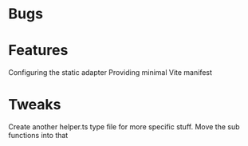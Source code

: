 # Bugs

# Features
Configuring the static adapter
Providing minimal Vite manifest

# Tweaks
Create another helper.ts type file for more specific stuff. Move the sub functions into that